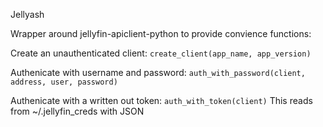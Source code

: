Jellyash

Wrapper around jellyfin-apiclient-python to provide convience functions:

Create an unauthenticated client:
`create_client(app_name, app_version)`

Authenicate with username and password:
`auth_with_password(client, address, user, password)`

Authenicate with a written out token:
`auth_with_token(client)`
This reads from ~/.jellyfin_creds with JSON
